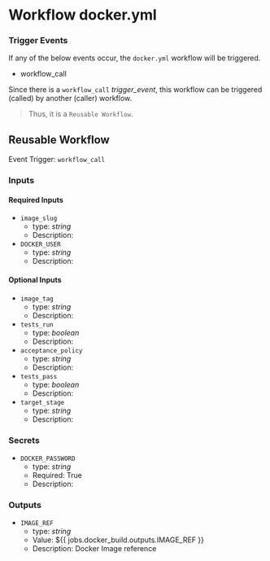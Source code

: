 # Workflow docker.yml

### Trigger Events

If any of the below events occur, the `docker.yml` workflow will be triggered.

- workflow_call

Since there is a `workflow_call` _trigger_event_, this workflow can be triggered (called) by another (caller) workflow.
> Thus, it is a `Reusable Workflow`.


## Reusable Workflow

Event Trigger: `workflow_call`

### Inputs

#### Required Inputs

- `image_slug`
    - type: _string_
    - Description: 
- `DOCKER_USER`
    - type: _string_
    - Description: 

#### Optional Inputs

- `image_tag`
    - type: _string_
    - Description: 
- `tests_run`
    - type: _boolean_
    - Description: 
- `acceptance_policy`
    - type: _string_
    - Description: 
- `tests_pass`
    - type: _boolean_
    - Description: 
- `target_stage`
    - type: _string_
    - Description: 

### Secrets

- `DOCKER_PASSWORD`
    - type: _string_
    - Required: True
    - Description: 

### Outputs

- `IMAGE_REF`
    - type: _string_
    - Value: ${{ jobs.docker_build.outputs.IMAGE_REF }}
    - Description: Docker Image reference



